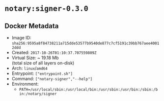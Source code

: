 # `notary:signer-0.3.0`

## Docker Metadata

- Image ID: `sha256:9595a8f84738211a715dde53577b9540de877c7cf5191c39bb767aee40012ddd`
- Created: `2017-10-26T01:10:37.707559809Z`
- Virtual Size: ~ 19.18 Mb  
  (total size of all layers on-disk)
- Arch: `linux`/`amd64`
- Entrypoint: `["entrypoint.sh"]`
- Command: `["notary-signer","--help"]`
- Environment:
  - `PATH=/usr/local/sbin:/usr/local/bin:/usr/sbin:/usr/bin:/sbin:/bin:/notary/signer`
